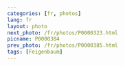 ```yaml
---
categories: [fr, photos]
lang: fr
layout: photo
next_photo: /fr/photos/P0000323.html
picname: P0000384
prev_photo: /fr/photos/P0000385.html
tags: [Feigenbaum]
---
```

